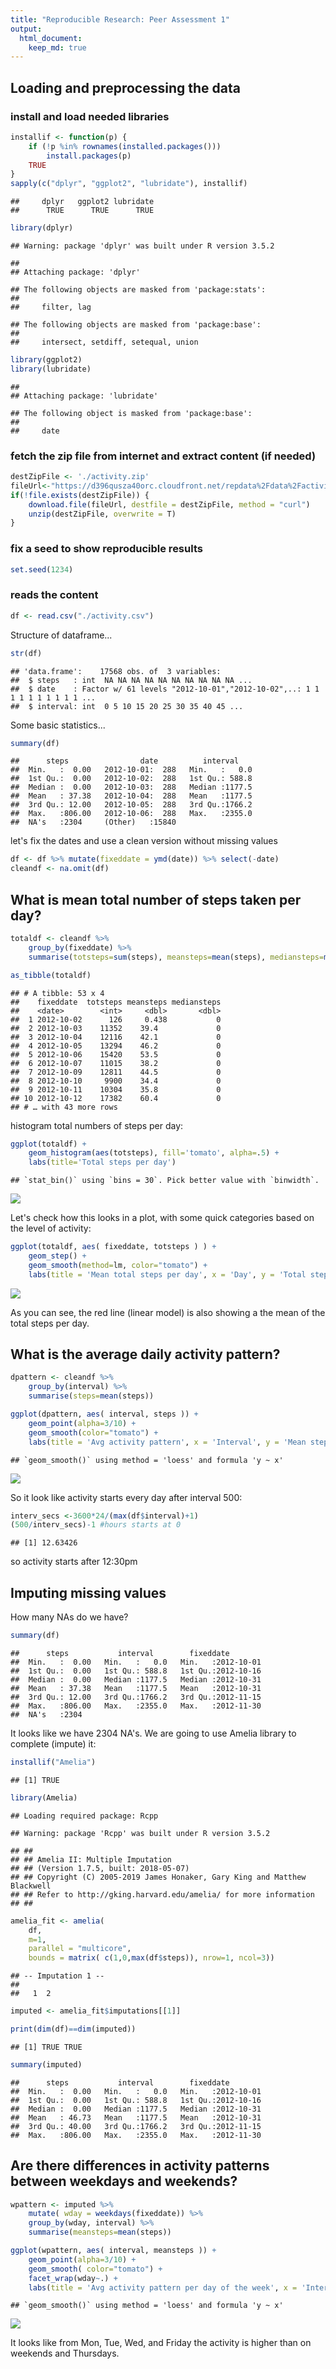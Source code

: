 ```yaml
---
title: "Reproducible Research: Peer Assessment 1"
output: 
  html_document:
    keep_md: true
---
```



## Loading and preprocessing the data

### install and load needed libraries

```r
installif <- function(p) {
    if (!p %in% rownames(installed.packages()))
        install.packages(p)
    TRUE
}
sapply(c("dplyr", "ggplot2", "lubridate"), installif)
```

```
##     dplyr   ggplot2 lubridate 
##      TRUE      TRUE      TRUE
```

```r
library(dplyr)
```

```
## Warning: package 'dplyr' was built under R version 3.5.2
```

```
## 
## Attaching package: 'dplyr'
```

```
## The following objects are masked from 'package:stats':
## 
##     filter, lag
```

```
## The following objects are masked from 'package:base':
## 
##     intersect, setdiff, setequal, union
```

```r
library(ggplot2)
library(lubridate)
```

```
## 
## Attaching package: 'lubridate'
```

```
## The following object is masked from 'package:base':
## 
##     date
```

### fetch the zip file from internet and extract content (if needed)


```r
destZipFile <- './activity.zip'
fileUrl<-"https://d396qusza40orc.cloudfront.net/repdata%2Fdata%2Factivity.zip"
if(!file.exists(destZipFile)) {
    download.file(fileUrl, destfile = destZipFile, method = "curl")
    unzip(destZipFile, overwrite = T)
}
```

### fix a seed to show reproducible results

```r
set.seed(1234)
```

### reads the content

```r
df <- read.csv("./activity.csv")
```

Structure of dataframe...

```r
str(df)
```

```
## 'data.frame':	17568 obs. of  3 variables:
##  $ steps   : int  NA NA NA NA NA NA NA NA NA NA ...
##  $ date    : Factor w/ 61 levels "2012-10-01","2012-10-02",..: 1 1 1 1 1 1 1 1 1 1 ...
##  $ interval: int  0 5 10 15 20 25 30 35 40 45 ...
```
Some basic statistics...

```r
summary(df)
```

```
##      steps                date          interval     
##  Min.   :  0.00   2012-10-01:  288   Min.   :   0.0  
##  1st Qu.:  0.00   2012-10-02:  288   1st Qu.: 588.8  
##  Median :  0.00   2012-10-03:  288   Median :1177.5  
##  Mean   : 37.38   2012-10-04:  288   Mean   :1177.5  
##  3rd Qu.: 12.00   2012-10-05:  288   3rd Qu.:1766.2  
##  Max.   :806.00   2012-10-06:  288   Max.   :2355.0  
##  NA's   :2304     (Other)   :15840
```

let's fix the dates and use a clean version without missing values

```r
df <- df %>% mutate(fixeddate = ymd(date)) %>% select(-date)
cleandf <- na.omit(df)
```

## What is mean total number of steps taken per day?

```r
totaldf <- cleandf %>% 
    group_by(fixeddate) %>% 
    summarise(totsteps=sum(steps), meansteps=mean(steps), mediansteps=median(steps))

as_tibble(totaldf)
```

```
## # A tibble: 53 x 4
##    fixeddate  totsteps meansteps mediansteps
##    <date>        <int>     <dbl>       <dbl>
##  1 2012-10-02      126     0.438           0
##  2 2012-10-03    11352    39.4             0
##  3 2012-10-04    12116    42.1             0
##  4 2012-10-05    13294    46.2             0
##  5 2012-10-06    15420    53.5             0
##  6 2012-10-07    11015    38.2             0
##  7 2012-10-09    12811    44.5             0
##  8 2012-10-10     9900    34.4             0
##  9 2012-10-11    10304    35.8             0
## 10 2012-10-12    17382    60.4             0
## # … with 43 more rows
```
histogram total numbers of steps per day:

```r
ggplot(totaldf) + 
    geom_histogram(aes(totsteps), fill='tomato', alpha=.5) + 
    labs(title='Total steps per day')
```

```
## `stat_bin()` using `bins = 30`. Pick better value with `binwidth`.
```

![](PA1_template_files/figure-html/histmean-1.png)<!-- -->

Let's check how this looks in a plot, with some quick categories based on the level of activity:

```r
ggplot(totaldf, aes( fixeddate, totsteps ) ) + 
    geom_step() + 
    geom_smooth(method=lm, color="tomato") +
    labs(title = 'Mean total steps per day', x = 'Day', y = 'Total steps') 
```

![](PA1_template_files/figure-html/totstepsday-1.png)<!-- -->

As you can see, the red line (linear model) is also showing a the mean of the total steps per day.

## What is the average daily activity pattern?


```r
dpattern <- cleandf %>% 
    group_by(interval) %>% 
    summarise(steps=mean(steps))

ggplot(dpattern, aes( interval, steps )) + 
    geom_point(alpha=3/10) + 
    geom_smooth(color="tomato") +
    labs(title = 'Avg activity pattern', x = 'Interval', y = 'Mean steps') 
```

```
## `geom_smooth()` using method = 'loess' and formula 'y ~ x'
```

![](PA1_template_files/figure-html/avgdaypattern-1.png)<!-- -->

So it look like activity starts every day after interval 500:

```r
interv_secs <-3600*24/(max(df$interval)+1)
(500/interv_secs)-1 #hours starts at 0
```

```
## [1] 12.63426
```
so activity starts after 12:30pm


## Imputing missing values

How many NAs do we have?

```r
summary(df)
```

```
##      steps           interval        fixeddate         
##  Min.   :  0.00   Min.   :   0.0   Min.   :2012-10-01  
##  1st Qu.:  0.00   1st Qu.: 588.8   1st Qu.:2012-10-16  
##  Median :  0.00   Median :1177.5   Median :2012-10-31  
##  Mean   : 37.38   Mean   :1177.5   Mean   :2012-10-31  
##  3rd Qu.: 12.00   3rd Qu.:1766.2   3rd Qu.:2012-11-15  
##  Max.   :806.00   Max.   :2355.0   Max.   :2012-11-30  
##  NA's   :2304
```
It looks like we have 2304 NA's. We are going to use Amelia library to complete (impute) it:

```r
installif("Amelia")
```

```
## [1] TRUE
```

```r
library(Amelia)
```

```
## Loading required package: Rcpp
```

```
## Warning: package 'Rcpp' was built under R version 3.5.2
```

```
## ## 
## ## Amelia II: Multiple Imputation
## ## (Version 1.7.5, built: 2018-05-07)
## ## Copyright (C) 2005-2019 James Honaker, Gary King and Matthew Blackwell
## ## Refer to http://gking.harvard.edu/amelia/ for more information
## ##
```

```r
amelia_fit <- amelia(
    df, 
    m=1, 
    parallel = "multicore", 
    bounds = matrix( c(1,0,max(df$steps)), nrow=1, ncol=3))
```

```
## -- Imputation 1 --
## 
##   1  2
```

```r
imputed <- amelia_fit$imputations[[1]]

print(dim(df)==dim(imputed))
```

```
## [1] TRUE TRUE
```

```r
summary(imputed)
```

```
##      steps           interval        fixeddate         
##  Min.   :  0.00   Min.   :   0.0   Min.   :2012-10-01  
##  1st Qu.:  0.00   1st Qu.: 588.8   1st Qu.:2012-10-16  
##  Median :  0.00   Median :1177.5   Median :2012-10-31  
##  Mean   : 46.73   Mean   :1177.5   Mean   :2012-10-31  
##  3rd Qu.: 40.00   3rd Qu.:1766.2   3rd Qu.:2012-11-15  
##  Max.   :806.00   Max.   :2355.0   Max.   :2012-11-30
```

## Are there differences in activity patterns between weekdays and weekends?


```r
wpattern <- imputed %>% 
    mutate( wday = weekdays(fixeddate)) %>%
    group_by(wday, interval) %>% 
    summarise(meansteps=mean(steps))

ggplot(wpattern, aes( interval, meansteps )) + 
    geom_point(alpha=3/10) + 
    geom_smooth( color="tomato") +
    facet_wrap(wday~.) +
    labs(title = 'Avg activity pattern per day of the week', x = 'Interval', y = 'Mean steps') 
```

```
## `geom_smooth()` using method = 'loess' and formula 'y ~ x'
```

![](PA1_template_files/figure-html/avgweekpattern-1.png)<!-- -->

It looks like from Mon, Tue, Wed, and Friday the activity is higher than on weekends and Thursdays.

